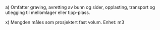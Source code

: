 a) Omfatter graving, avretting av bunn og sider, opplasting, transport og utlegging til mellomlager eller tipp-plass.

x) Mengden måles som prosjektert fast volum. Enhet: m3

